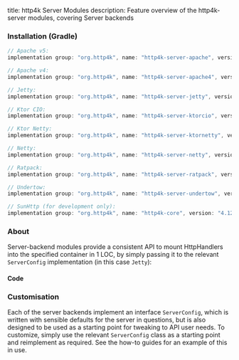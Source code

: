 title: http4k Server Modules
description: Feature overview of the http4k-server modules, covering Server backends

### Installation (Gradle)

```groovy
// Apache v5: 
implementation group: "org.http4k", name: "http4k-server-apache", version: "4.12.2.0"

// Apache v4: 
implementation group: "org.http4k", name: "http4k-server-apache4", version: "4.12.2.0"

// Jetty: 
implementation group: "org.http4k", name: "http4k-server-jetty", version: "4.12.2.0"

// Ktor CIO: 
implementation group: "org.http4k", name: "http4k-server-ktorcio", version: "4.12.2.0"

// Ktor Netty: 
implementation group: "org.http4k", name: "http4k-server-ktornetty", version: "4.12.2.0"

// Netty: 
implementation group: "org.http4k", name: "http4k-server-netty", version: "4.12.2.0"

// Ratpack: 
implementation group: "org.http4k", name: "http4k-server-ratpack", version: "4.12.2.0"

// Undertow: 
implementation group: "org.http4k", name: "http4k-server-undertow", version: "4.12.2.0"

// SunHttp (for development only): 
implementation group: "org.http4k", name: "http4k-core", version: "4.12.2.0"
```

### About
Server-backend modules provide a consistent API to mount HttpHandlers into the specified container in 1 LOC, by 
simply passing it to the relevant `ServerConfig` implementation (in this case `Jetty`):

#### Code [<img class="octocat"/>](https://github.com/http4k/http4k/blob/master/src/docs/guide/reference/servers/example_http.kt)

<script src="https://gist-it.appspot.com/https://github.com/http4k/http4k/blob/master/src/docs/guide/reference/servers/example_http.kt"></script>

### Customisation
Each of the server backends implement an interface `ServerConfig`, which is written with sensible defaults for the server in questions, 
but is also designed to be used as a starting point for tweaking to API user needs. To customize, simply use the relevant `ServerConfig` 
class as a starting point and reimplement as required. See the how-to guides for an example of this in use.
